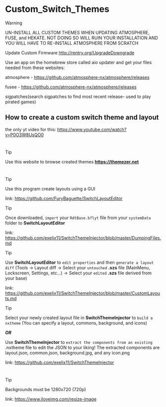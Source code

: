 # Custom_Switch_Themes

> [!WARNING]
> UN-INSTALL ALL CUSTOM THEMES WHEN UPDATING ATMOSPHERE, FUSE, and HEKATE. NOT DOING SO WILL RUIN YOUR INSTALLATION AND YOU WILL HAVE TO RE-INSTALL ATMOSPHERE FROM SCRATCH

Update Custom Firmware
http://rentry.org/UpgradeDowngrade

Use an app on the homebrew store called aio updater and get your files needed from these websites:

atmosphere - https://github.com/atmosphere-nx/atmosphere/releases

fusee - https://github.com/atmosphere-nx/atmosphere/releases

sigpatches(search sigpatches to find most recent release- used to play pirated games)

## How to create a custom switch theme and layout
the only yt video for this: https://www.youtube.com/watch?v=P0O3W8UsQO0
#
> [!Tip]
> Use this website to browse created themes **https://themezer.net**
#
> [!Tip]
> Use this program create layouts using a GUI

link: https://github.com/FuryBaguette/SwitchLayoutEditor

> [!Tip]
> Once downloaded, `import` your `RdtBase.bflyt` file from your `systemData` folder to **SwitchLayoutEditor**

link: https://github.com/exelix11/SwitchThemeInjector/blob/master/DumpingFiles.md

> [!Tip]
> Use **SwitchLayoutEditor** to `edit properties` and then `generate a layout diff` (Tools -> Layout diff -> Select your `untouched` **.szs** file (MainMenu, Lockscreen, Settings, etc...) -> Select your `edited` **.szs** file derived from your base) 

link: https://github.com/exelix11/SwitchThemeInjector/blob/master/CustomLayouts.md

> [!Tip]
> Select your newly created layout file in **SwitchThemeInjector** to `build a nxtheme` (You can specify a layout, commons, background, and icons)
> 
> ***OR***
> 
> Use **SwitchThemeInjector** to `extract the components from an existing` .nxtheme file to edit the JSON to your liking! The extracted components are layout.json, common.json, background.jpg, and any icon.png

link: https://github.com/exelix11/SwitchThemeInjector
#
> [!Tip]
> Backgrounds must be 1280x720 (720p)

link: https://www.iloveimg.com/resize-image
